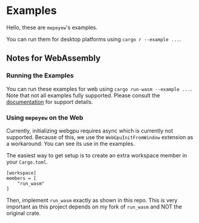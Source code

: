 # Examples

Hello, these are `mepeyew`'s examples.

You can run them for desktop platforms using `cargo r --example ...`.

## Notes for WebAssembly

### Running the Examples

You can run these examples for web using `cargo run-wasm --example ...`.
Note that not all examples fully supported.
Please consult the [documentation](docs.rs/mepeyew) for support details.

### Using `mepeyew` on the Web

Currently, initializing webgpu requires async which is currently not supported.
Because of this, we use the `WebGpuInitFromWindow` extension as a workaround.
You can see its use in the examples.

The easiest way to get setup is to create an extra workspace member in your
`Cargo.toml`.

```
[workspace]
members = [
    "run_wasm"
]
```

Then, implement `run_wasm` exactly as shown in this repo.
This is very important as this project depends on my fork of `run_wasm` and
NOT the original crate.
